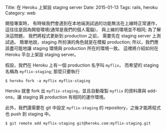 Title: 在 Heroku 上架設 staging server
Date: 2015-01-13
Tags: rails, heroku
Category: web

開發專案時，
有時候我們會遇到在本地端測試過的功能無法在上線時正常運作，
這往往是因為開發環境(通常是我們的個人電腦)，
與上線的環境並不相同;
為了解決這問題，
我們將程式更新到 production 之前，
需要先在 staging server 上測試過。
簡單地說，staging 所扮演的角色就是在模擬 production;
所以，我們應該盡可能地讓 staging 環境與 production 所在的環境一致。
這裡將介紹如何在 Heroku 平台上架設 staging server。


假設，我們在 Heroku 上有一個 production 名字叫 `myflix`，
而希望的 staging 名稱為 `myflix-staging`;
那麼只要執行
```
$ heroku fork -a myflix myflix-staging
```
Heroku 就會 fork 出 `myflix-staging`，並且自動複製 `myflix` 的資料庫與 add-ons，讓 staging 與 production 有相同的運作環境。

此外，我們還需要在 git 中設定 `myflix-staging` 的 repository，之後才能將程式也 push 到 staging 中。
```
$ git remote add myflix-staging git@heroku.com:myflix-staging.git
```
